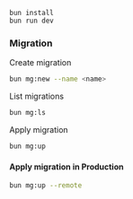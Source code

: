 ```
bun install
bun run dev
```

### Migration
Create migration
```bash
bun mg:new --name <name>
```

List migrations
```bash
bun mg:ls
```

Apply migration
```bash
bun mg:up
```

#### Apply migration in Production
```bash
bun mg:up --remote
```
